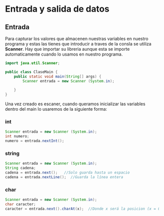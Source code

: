 # Entrada y salida de datos
## Entrada
Para capturar los valores que almacenen nuestras variables en nuestro programa y estas las tienes que introducir a traves de la consla se utiliza **Scanner**.
Hay que importar su libreria aunque esta se importe automaticamente cuando lo usamos en nuestro programa.
```java
import java.util.Scanner;

public class ClaseMain {
    public static void main(String[] args) {
        Scanner entrada = new Scanner (System.in);
        
    }
}
```
Una vez creado es escaner, cuando queramos inicializar las variables dentro del main lo usaremos de la siguiente forma:
### int
```java
Scanner entrada = new Scanner (System.in);
int numero;
numero = entrada.nextInt();
```
### string
```java
Scanner entrada = new Scanner (System.in);
String cadena;
cadena = entrada.next();   //Solo guarda hasta un espacio
cadena = entrada.nextLine();  //Guarda la línea entera
```
### char
```java
Scanner entrada = new Scanner (System.in);
char caracter;
caracter = entrada.next().charAt(x);  //Donde x será la posicion (x = 0)
```

